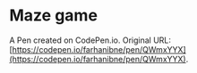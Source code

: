 #  Maze game

A Pen created on CodePen.io. Original URL: [https://codepen.io/farhanibne/pen/QWmxYYX](https://codepen.io/farhanibne/pen/QWmxYYX).

